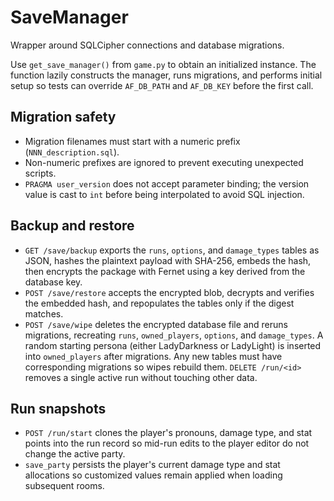 # SaveManager

Wrapper around SQLCipher connections and database migrations.

Use `get_save_manager()` from `game.py` to obtain an initialized instance. The
function lazily constructs the manager, runs migrations, and performs initial
setup so tests can override `AF_DB_PATH` and `AF_DB_KEY` before the first call.

## Migration safety
- Migration filenames must start with a numeric prefix (`NNN_description.sql`).
- Non-numeric prefixes are ignored to prevent executing unexpected scripts.
- `PRAGMA user_version` does not accept parameter binding; the version value is
  cast to `int` before being interpolated to avoid SQL injection.

## Backup and restore
- `GET /save/backup` exports the `runs`, `options`, and `damage_types` tables
  as JSON, hashes the plaintext payload with SHA-256, embeds the hash, then
  encrypts the package with Fernet using a key derived from the database key.
- `POST /save/restore` accepts the encrypted blob, decrypts and verifies the
  embedded hash, and repopulates the tables only if the digest matches.
- `POST /save/wipe` deletes the encrypted database file and reruns migrations,
  recreating `runs`, `owned_players`, `options`, and `damage_types`. A random
  starting persona (either LadyDarkness or LadyLight) is inserted into
  `owned_players` after migrations. Any new tables must have corresponding
  migrations so wipes rebuild them.
  `DELETE /run/<id>` removes a single active run without touching other data.

## Run snapshots
- `POST /run/start` clones the player's pronouns, damage type, and stat points
  into the run record so mid-run edits to the player editor do not change the
  active party.
- `save_party` persists the player's current damage type and stat allocations so
  customized values remain applied when loading subsequent rooms.

